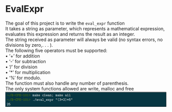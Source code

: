 # EvalExpr
The goal of this project is to write the `eval_expr` function  
It takes a string as parameter, which represents a mathematical expression, evaluates this expression and returns the result as an integer.  
The string received as parameter will always be valid (no syntax errors, no divisions by zero,. . . ).  
The following five operators must be supported:  
• ‘+’ for addition  
• ‘-’ for subtraction  
• ‘/’ for division  
• ’*’ for multiplication  
• ‘%’ for modulo.  
The function must also handle any number of parenthesis.  
The only system functions allowed are write, malloc and free  
![example](https://github.com/iMeaNz/CPool2021/blob/main/eval_expr/example.png?raw=true) 